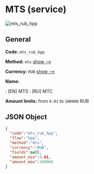 
# MTS (service) 
![mts_rub_hpp](https://static.openfintech.io/payment_methods/mts_rub_hpp/logo.svg?w=400&c=v0.59.26#w200)  

## General 
 
**Code:** `mts_rub_hpp` 
 
**Method:** `mts` 
 [show -->](/payment-methods/mts/) 
 
**Currency:** `RUB` [show -->](/currencies/RUB/) 
 
**Name:** 
 
:	[EN] MTS 
:	[RU] МТС 
 
**Amount limits:** from `0.01` to `100000` RUB 

## JSON Object 

```json
{
  "code":"mts_rub_hpp",
  "flow":"hpp",
  "method":"mts",
  "currency":"RUB",
  "fields":null,
  "amount_min":0.01,
  "amount_max":100000
}
```  
